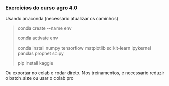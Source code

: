 ### Exercícios do curso agro 4.0

Usando anaconda (necessário atualizar os caminhos)

> conda create --name env
>
> conda activate env
>
> conda install numpy tensorflow matplotlib scikit-learn ipykernel pandas prophet scipy
>
> pip install kaggle

Ou exportar no colab e rodar direto. Nos treinamentos, é necessário reduzir o batch_size ou usar o colab pro
